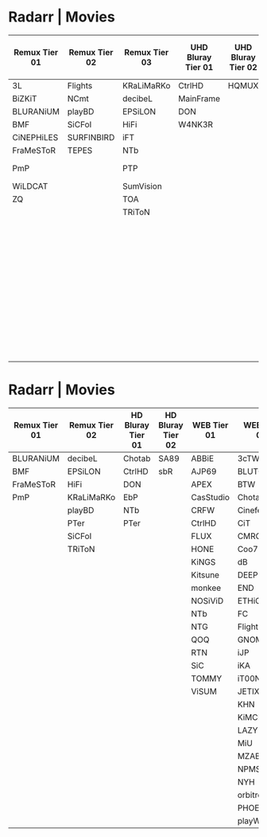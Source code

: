 # Radarr | Movies

| **Remux Tier 01** | **Remux Tier 02** | **Remux Tier 03** | **UHD Bluray Tier 01** | **UHD Bluray Tier 02** | **UHD Bluray Tier 03** | **HD Bluray Tier 01** | **HD Bluray Tier 02** | **HD Bluray Tier 03** | **WEB Tier 01** | **WEB Tier 02** | **WEB Tier 03** |
|------------------|-------------------|-------------------|------------------------|------------------------|------------------------|-----------------------|-----------------------|-----------------------|----------------|----------------|----------------|
| 3L | Flights | KRaLiMaRKo | CtrlHD | HQMUX | BHDStudio | BBQ | EA | BHDStudio | ABBIE | dB | GNOMiSSiON |
| BiZKiT | NCmt | decibeL | MainFrame | | HONE | BMF | HiDt | hallowed | AJP69 | Flights | NINJACENTRAL |
| BLURANiUM | playBD | EPSiLON | DON | | SPHD | c0kE | HiSD | HONE | APEX | MiU | ROCCaT |
| BMF | SiCFoI | HiFi | W4NK3R | | WEBDV | Chotab | iFT | LoRD | BLUTONiUM | monkee | SiGMA |
| CiNEPHiLES | SURFINBIRD | iFT | | | hallowed | CRiSC | NTb | playHD | CMRG | MZABI | SLiGNOME |
| FraMeSToR | TEPES | NTb | | | PTer | CtrlHD | QOQ | SPHD | CRFW | PHOENiX | SwAgLaNdEr |
| PmP | | PTP | | | | D-Z0N3 | SA89 | W4NK3R | CRUD | playWEB | |
| WiLDCAT | | SumVision | | | | Dariush | sbR | | FLUX | SbR | |
| ZQ | | TOA | | | | decibeL | | | GNOME | SMURF | |
| | | TRiToN | | | | DON | | | HONE | TOMMY | |
| | | | | | | EbP | | | KiNGS | XEBEC | |
| | | | | | | EDPH | | | Kitsune | | |
| | | | | | | Geek | | | NOSiViD | | |
| | | | | | | LolHD | | | NTb | | |
| | | | | | | NCmt | | | NTG | | |
| | | | | | | PTer | | | SiC | | |
| | | | | | | TayTO | | | TEPES | | |
| | | | | | | TDD | | | | | |
| | | | | | | TnP | | | | | |
| | | | | | | VietHD | | | | | |
| | | | | | | ZQ | | | | | |

# Radarr | Movies

| **Remux Tier 01** | **Remux Tier 02** | **HD Bluray Tier 01** | **HD Bluray Tier 02** | **WEB Tier 01** | **WEB Tier 02** | **WEB Tier 03** |
|------------------|-------------------|-----------------------|-----------------------|----------------|----------------|----------------|
| BLURANiUM | decibeL | Chotab | SA89 | ABBiE | 3cTWeB | DRACULA |
| BMF | EPSiLON | CtrlHD | sbR | AJP69 | BLUTONiUM | NINJACENTRAL |
| FraMeSToR | HiFi | DON | | APEX | BTW | SLiGNOME |
| PmP | KRaLiMaRKo | EbP | | CasStudio | Chotab | SwAgLaNdEr |
| | playBD | NTb | | CRFW | Cinefeel | T4H |
| | PTer | PTer | | CtrlHD | CiT | ViSiON |
| | SiCFoI | | | FLUX | CMRG | |
| | TRiToN | | | HONE | Coo7 | |
| | | | | KiNGS | dB | |
| | | | | Kitsune | DEEP | |
| | | | | monkee | END | |
| | | | | NOSiViD | ETHiCS | |
| | | | | NTb | FC | |
| | | | | NTG | Flights | |
| | | | | QOQ | GNOME | |
| | | | | RTN | iJP | |
| | | | | SiC | iKA | |
| | | | | TOMMY | iT00NZ | |
| | | | | ViSUM | JETIX | |
| | | | | | KHN | |
| | | | | | KiMCHI | |
| | | | | | LAZY | |
| | | | | | MiU | |
| | | | | | MZABI | |
| | | | | | NPMS | |
| | | | | | NYH | |
| | | | | | orbitron | |
| | | | | | PHOENiX | |
| | | | | | playWEB | |
